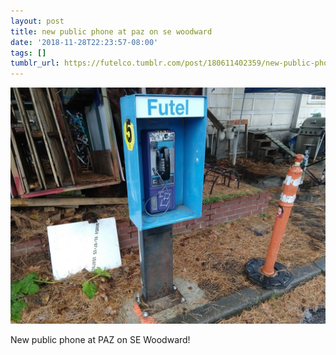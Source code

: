 ```yaml
---
layout: post
title: new public phone at paz on se woodward
date: '2018-11-28T22:23:57-08:00'
tags: []
tumblr_url: https://futelco.tumblr.com/post/180611402359/new-public-phone-at-paz-on-se-woodward
---
```

 ![](/images/blog/tumblr_pixz3xyfNN1th5ccio1_1280.jpg)  

New public phone at PAZ on SE Woodward!

